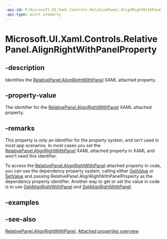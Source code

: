 ```yaml
---
-api-id: P:Microsoft.UI.Xaml.Controls.RelativePanel.AlignRightWithPanelProperty
-api-type: winrt property
---
```


<!-- Property syntax
public Windows.UI.Xaml.DependencyProperty AlignRightWithPanelProperty { get; }
-->

# Microsoft.UI.Xaml.Controls.RelativePanel.AlignRightWithPanelProperty

## -description
Identifies the [RelativePanel.AlignRightWithPanel](/uwp/api/microsoft.ui.xaml.controls.relativepanel#xaml-attached-properties) XAML attached property.

## -property-value
The identifier for the [RelativePanel.AlignRightWithPanel](/uwp/api/microsoft.ui.xaml.controls.relativepanel#xaml-attached-properties) XAML attached property.

## -remarks
This property is only an identifier for the property system, and isn't used in most app scenarios. In most cases you set the [RelativePanel.AlignRightWithPanel](/uwp/api/microsoft.ui.xaml.controls.relativepanel#xaml-attached-properties) XAML attached property in XAML and won't need this identifier.

To access the [RelativePanel.AlignRightWithPanel](/uwp/api/microsoft.ui.xaml.controls.relativepanel#xaml-attached-properties) attached property in code, you can use the dependency property system, calling either [GetValue](/uwp/api/windows.ui.xaml.dependencyobject.getvalue(windows.ui.xaml.dependencyproperty)) or [SetValue](/uwp/api/windows.ui.xaml.dependencyobject.setvalue(windows.ui.xaml.dependencyproperty,system.object)) and passing RelativePanel.AlignRightWithPanelProperty as the dependency property identifier. Another way to get or set the value in code is to use [GetAlignRightWithPanel](relativepanel_getalignrightwithpanel_869113550.md) and [SetAlignRightWithPanel](relativepanel_setalignrightwithpanel_1100335761.md).

## -examples

## -see-also
[RelativePanel.AlignRightWithPanel](/uwp/api/microsoft.ui.xaml.controls.relativepanel#xaml-attached-properties), [Attached properties overview](/windows/uwp/xaml-platform/attached-properties-overview)
